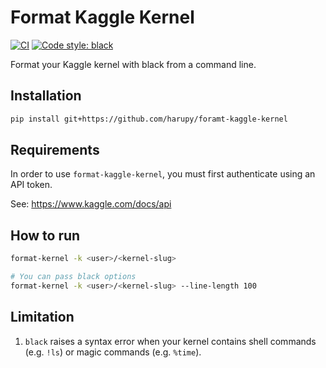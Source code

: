 # Format Kaggle Kernel

[![CI](https://github.com/harupy/format-kaggle-kernel/workflows/CI/badge.svg)](https://github.com/harupy/format-kaggle-kernel/actions?query=workflow%3ACI)
[![Code style: black](https://img.shields.io/badge/code%20style-black-000000.svg)](https://github.com/psf/black)

Format your Kaggle kernel with black from a command line.

## Installation

```bash
pip install git+https://github.com/harupy/foramt-kaggle-kernel
```

## Requirements

In order to use `format-kaggle-kernel`, you must first authenticate using an API token.

See: https://www.kaggle.com/docs/api

## How to run

```bash
format-kernel -k <user>/<kernel-slug>

# You can pass black options
format-kernel -k <user>/<kernel-slug> --line-length 100
```

## Limitation

1. `black` raises a syntax error when your kernel contains shell commands (e.g. `!ls`) or magic commands (e.g. `%time`).
